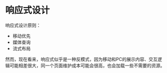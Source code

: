 # 响应式设计

响应式设计原则：

* 移动优先
* 媒体查询
* 流式布局

然而，现在看来，响应式似乎是一种反模式，因为移动和PC的展示内容、交互逻辑可能相差很大，同一个页面维护成本可能会很高，也会加载一些不需要的资源。
